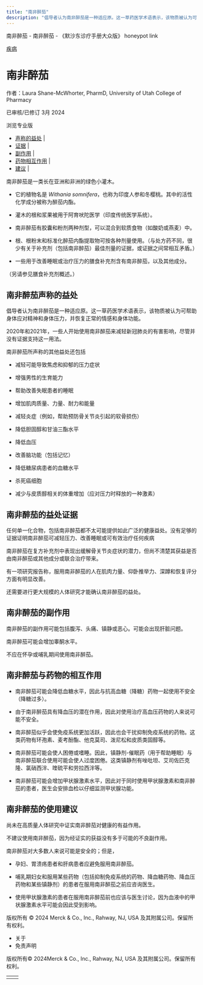 ```yaml
---
title: "南非醉茄"
description: "倡导者认为南非醉茄是一种适应原。这一草药医学术语表示，该物质被认为可帮助身体应对精神和身体压力，并恢复正常的情感和身体功能。"
---
```


﻿南非醉茄 \- 南非醉茄 \- 《默沙东诊疗手册大众版》 honeypot link



[疾病](https://www.merckmanuals.com/home/resourcespages/healthyliving_rel2.3)

# 南非醉茄

作者：Laura Shane-McWhorter, PharmD, University of Utah College of Pharmacy

已审核/已修订 3月 2024

浏览专业版

- [声称的益处](#声称的益处_v61150570_zh) \|
- [证据](#证据_v61150600_zh) \|
- [副作用](#副作用_v61150613_zh) \|
- [药物相互作用](#药物相互作用_v61150623_zh) \|
- [建议](#建议_v61150636_zh) \|

南非醉茄是一类长在亚洲和非洲的绿色小灌木。

- 它的植物名是 _Withania somnifera_，也称为印度人参和冬樱桃。其中的活性化学成分被称为醉茄内酯。

- 灌木的根和浆果被用于阿育吠陀医学（印度传统医学系统）。

- 南非醉茄有胶囊和粉剂两种剂型，可以混合到软质食物（如酸奶或燕麦）中。

- 根、根粉末和标准化醉茄内酯提取物可按各种剂量使用。（与处方药不同，很少有关于补充剂（包括南非醉茄）最佳剂量的证据，或证据之间常相互矛盾。）

- 一些用于改善睡眠或治疗压力的膳食补充剂含有南非醉茄，以及其他成分。


（另请参见膳食补充剂概述。）

## 南非醉茄声称的益处

倡导者认为南非醉茄是一种适应原。这一草药医学术语表示，该物质被认为可帮助身体应对精神和身体压力，并恢复正常的情感和身体功能。

2020年和2021年，一些人开始使用南非醉茄来减轻新冠肺炎的有害影响，尽管并没有证据支持这一用法。

南非醉茄所声称的其他益处还包括

- 减轻可能导致焦虑和抑郁的压力症状

- 增强男性的生育能力

- 帮助改善失眠患者的睡眠

- 增加肌肉质量、力量、耐力和能量

- 减轻炎症（例如，帮助预防骨关节炎引起的软骨损伤）

- 降低胆固醇和甘油三酯水平

- 降低血压

- 改善脑功能（包括记忆）

- 降低糖尿病患者的血糖水平

- 杀死癌细胞

- 减少与皮质醇相关的体重增加（应对压力时释放的一种激素）


## 南非醉茄的益处证据

任何单一化合物，包括南非醉茄都不太可能提供如此广泛的健康益处。没有足够的证据证明南非醉茄可减轻压力、改善睡眠或可有效治疗任何疾病

南非醉茄在复方补充剂中表现出缓解骨关节炎症状的潜力，但尚不清楚其获益是否由南非醉茄或其他成分或联合治疗带来。

有一项研究报告称，服用南非醉茄的人在肌肉力量、仰卧推举力、深蹲和恢复评分方面有明显改善。

还需要进行更大规模的人体研究才能确认南非醉茄的益处。

## 南非醉茄的副作用

南非醉茄的副作用可能包括腹泻、头痛、镇静或恶心。可能会出现肝脏问题。

南非醉茄可能会增加睾酮水平。

不应在怀孕或哺乳期间使用南非醉茄。

## 南非醉茄与药物的相互作用

- 南非醉茄可能会降低血糖水平，因此与抗高血糖（降糖）药物一起使用不安全（降糖过多）。

- 由于南非醉茄具有降血压的潜在作用，因此对使用治疗高血压药物的人来说可能不安全。

- 南非醉茄似乎会使免疫系统更加活跃，因此也会干扰抑制免疫系统的药物。这类药物有环孢素、麦考酚酯、他克莫司、泼尼松和皮质类固醇等。

- 南非醉茄可能会使人困倦或嗜睡。因此，镇静剂-催眠药（用于帮助睡眠）与南非醉茄联合使用可能会使人过度困倦。这类镇静剂有唑吡坦、艾司佐匹克隆、氯硝西泮、喹硫平和劳拉西泮等。

- 南非醉茄可能会增加甲状腺激素水平，因此对于同时使用甲状腺激素和南非醉茄的患者，医生会安排血检以仔细监测甲状腺功能。


## 南非醉茄的使用建议

尚未在高质量人体研究中证实南非醉茄对健康的有益作用。

不建议使用南非醉茄，因为经证实的获益没有多于可能的不良副作用。

南非醉茄对大多数人来说可能是安全的；但是，

- 孕妇、胃溃疡患者和肝病患者应避免服用南非醉茄。

- 哺乳期妇女和服用某些药物（包括抑制免疫系统的药物、降血糖药物、降血压药物和某些镇静剂）的患者在服用南非醉茄之前应咨询医生。

- 使用甲状腺激素的患者在服用南非醉茄前也应该与医生讨论，因为血液中的甲状腺激素水平可能会因此受到影响。




版权所有 © 2024
Merck & Co., Inc., Rahway, NJ, USA 及其附属公司。保留所有权利。

- 关于
- 免责声明

版权所有© 2024Merck & Co., Inc., Rahway, NJ, USA 及其附属公司。保留所有权利。

|     |     |
| --- | --- |
|  |  |